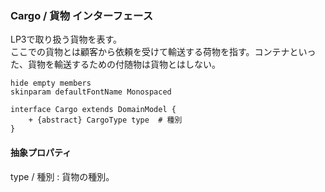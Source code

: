 ### Cargo / 貨物 インターフェース

LP3で取り扱う貨物を表す。  
ここでの貨物とは顧客から依頼を受けて輸送する荷物を指す。コンテナといった、貨物を輸送するための付随物は貨物とはしない。

```plantuml
hide empty members
skinparam defaultFontName Monospaced

interface Cargo extends DomainModel {
    + {abstract} CargoType type  # 種別
}
```

#### 抽象プロパティ

type / 種別
: 貨物の種別。
